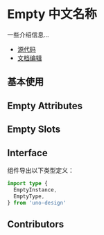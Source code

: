 # Empty 中文名称

一些介绍信息...

- [源代码](https://github.com/zgsgs/uno-design/tree/master/packages/web-vue/empty)
- [文档编辑](https://github.com/zgsgs/uno-design/blob/master/docs/components/empty.md)

## 基本使用


## Empty Attributes


## Empty Slots


## Interface

组件导出以下类型定义：

```ts
import type {
  EmptyInstance,
  EmptyType,
} from 'uno-design'
```

## Contributors

<a href="https://github.com/zgsgs" target="_blank">
  <u-avatar round src="https://avatars.githubusercontent.com/u/22882957?v=4" />
</a>
